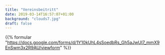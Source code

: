 ```yaml
---
title: "Vereinsbeitritt"
date: 2019-03-14T16:57:07+01:00
background: "clouds7.jpg"
draft: false
---
```

<!--<iframe src="https://docs.google.com/forms/d/1Y10kUhL4sSoedbRs_Gh5aJwUI7_mmX9EnSwm3x2R9AU/viewform" width="940" height="3000"></iframe>-->
{{% formular "https://docs.google.com/forms/d/1Y10kUhL4sSoedbRs_Gh5aJwUI7_mmX9EnSwm3x2R9AU/viewform" %}}
